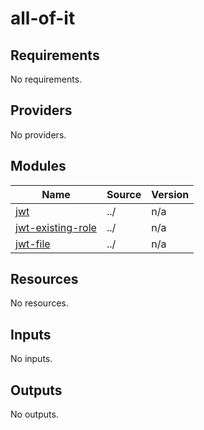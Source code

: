 # all-of-it

<!-- BEGINNING OF PRE-COMMIT-TERRAFORM DOCS HOOK -->
## Requirements

No requirements.

## Providers

No providers.

## Modules

| Name | Source | Version |
|------|--------|---------|
| <a name="module_jwt"></a> [jwt](#module\_jwt) | ../ | n/a |
| <a name="module_jwt-existing-role"></a> [jwt-existing-role](#module\_jwt-existing-role) | ../ | n/a |
| <a name="module_jwt-file"></a> [jwt-file](#module\_jwt-file) | ../ | n/a |

## Resources

No resources.

## Inputs

No inputs.

## Outputs

No outputs.
<!-- END OF PRE-COMMIT-TERRAFORM DOCS HOOK -->
